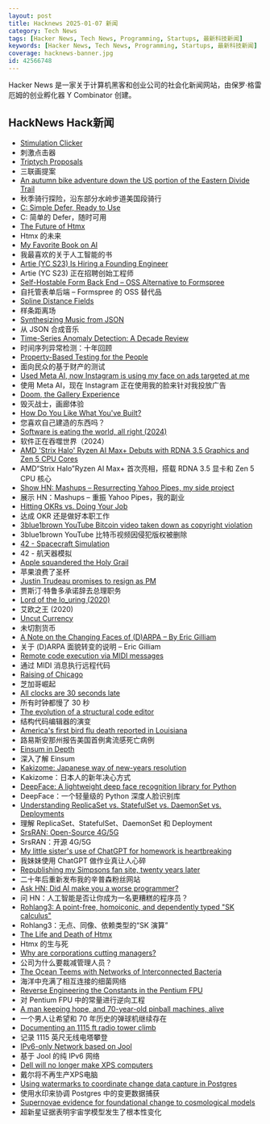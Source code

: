 ```yaml
---
layout: post
title: Hacknews 2025-01-07 新闻
category: Tech News
tags: [Hacker News, Tech News, Programming, Startups, 最新科技新闻]
keywords: [Hacker News, Tech News, Programming, Startups, 最新科技新闻]
coverage: hacknews-banner.jpg
id: 42566748
---
```


Hacker News 是一家关于计算机黑客和创业公司的社会化新闻网站，由保罗·格雷厄姆的创业孵化器 Y Combinator 创建。

## HackNews Hack新闻

- [Stimulation Clicker](https://neal.fun/stimulation-clicker/)
- 刺激点击器
- [Triptych Proposals](https://alexanderpetros.com/triptych/)
- 三联画提案
- [An autumn bike adventure down the US portion of the Eastern Divide Trail](https://www.crazyguyonabike.com/doc/?doc_id=26078)
- 秋季骑行探险，沿东部分水岭步道美国段骑行
- [C: Simple Defer, Ready to Use](https://gustedt.wordpress.com/2025/01/06/simple-defer-ready-to-use/)
- C: 简单的 Defer，随时可用
- [The Future of Htmx](https://htmx.org/essays/future/)
- Htmx 的未来
- [My Favorite Book on AI](https://www.gatesnotes.com/The-Coming-Wave)
- 我最喜欢的关于人工智能的书
- [Artie (YC S23) Is Hiring a Founding Engineer](https://www.ycombinator.com/companies/artie/jobs/N3AosVU-founding-engineer)
- Artie (YC S23) 正在招聘创始工程师
- [Self-Hostable Form Back End – OSS Alternative to Formspree](https://github.com/FormBee/FormBee)
- 自托管表单后端 – Formspree 的 OSS 替代品
- [Spline Distance Fields](https://zone.dog/braindump/spline_fields/)
- 样条距离场
- [Synthesizing Music from JSON](https://phoboslab.org/log/2025/01/synth)
- 从 JSON 合成音乐
- [Time-Series Anomaly Detection: A Decade Review](https://arxiv.org/abs/2412.20512)
- 时间序列异常检测：十年回顾
- [Property-Based Testing for the People](https://repository.upenn.edu/entities/publication/72ca3499-c5f6-4fc1-b5a3-9d66d8dd534e)
- 面向民众的基于财产的测试
- [Used Meta AI, now Instagram is using my face on ads targeted at me](https://old.reddit.com/r/ABoringDystopia/comments/1ht7fft/used_meta_ai_to_edit_a_selfie_now_instagram_is/)
- 使用 Meta AI，现在 Instagram 正在使用我的脸来针对我投放广告
- [Doom, the Gallery Experience](https://bobatealee.itch.io/doom-the-gallery-experience)
- 毁灭战士，画廊体验
- [How Do You Like What You've Built?](https://morrisbrodersen.de/how-do-you-like-what-you-built/)
- 您喜欢自己建造的东西吗？
- [Software is eating the world, all right (2024)](https://medium.com/@metapgmr/software-is-eating-the-world-all-right-faedbab6d623)
- 软件正在吞噬世界（2024）
- [AMD 'Strix Halo' Ryzen AI Max+ Debuts with RDNA 3.5 Graphics and Zen 5 CPU Cores](https://www.tomshardware.com/pc-components/cpus/amds-beastly-strix-halo-ryzen-ai-max-debuts-with-radical-new-memory-tech-to-feed-rdna-3-5-graphics-and-zen-5-cpu-cores)
- AMD“Strix Halo”Ryzen AI Max+ 首次亮相，搭载 RDNA 3.5 显卡和 Zen 5 CPU 核心
- [Show HN: Mashups – Resurrecting Yahoo Pipes, my side project](https://www.mashups.io)
- 展示 HN：Mashups – 重振 Yahoo Pipes，我的副业
- [Hitting OKRs vs. Doing Your Job](https://jessitron.com/2025/01/05/hitting-okrs-vs-doing-your-job/)
- 达成 OKR 还是做好本职工作
- [3blue1brown YouTube Bitcoin video taken down as copyright violation](https://twitter.com/3blue1brown/status/1876291319955398799)
- 3blue1brown YouTube 比特币视频因侵犯版权被删除
- [42 - Spacecraft Simulation](https://github.com/ericstoneking/42)
- 42 - 航天器模拟
- [Apple squandered the Holy Grail](https://xeiaso.net/blog/2025/squandered-holy-grail/)
- 苹果浪费了圣杯
- [Justin Trudeau promises to resign as PM](https://www.cbc.ca/news/politics/trudeau-news-conference-1.7423680)
- 贾斯汀·特鲁多承诺辞去总理职务
- [Lord of the Io_uring (2020)](https://unixism.net/loti/index.html)
- 艾欧之王 (2020)
- [Uncut Currency](https://www.usmint.gov/paper-currency/uncut-currency/)
- 未切割货币
- [A Note on the Changing Faces of (D)ARPA – By Eric Gilliam](https://www.freaktakes.com/p/a-note-on-the-changing-faces-of-darpa)
- 关于 (D)ARPA 面貌转变的说明 – Eric Gilliam
- [Remote code execution via MIDI messages](https://psi3.ru/blog/swl01u/)
- 通过 MIDI 消息执行远程代码
- [Raising of Chicago](https://en.wikipedia.org/wiki/Raising_of_Chicago)
- 芝加哥崛起
- [All clocks are 30 seconds late](https://victorpoughon.fr/all-clocks-are-30-seconds-late/)
- 所有时钟都慢了 30 秒
- [The evolution of a structural code editor](https://crowdhailer.me/2025-01-02/the-evolution-of-a-structural-code-editor/)
- 结构代码编辑器的演变
- [America's first bird flu death reported in Louisiana](https://www.cnn.com/2025/01/06/health/bird-flu-death-louisiana/index.html)
- 路易斯安那州报告美国首例禽流感死亡病例
- [Einsum in Depth](https://einsum.joelburget.com/)
- 深入了解 Einsum
- [Kakizome: Japanese way of new-years resolution](https://harimus.github.io//2025/01/02/kakizome.html)
- Kakizome：日本人的新年决心方式
- [DeepFace: A lightweight deep face recognition library for Python](https://github.com/serengil/deepface)
- DeepFace：一个轻量级的 Python 深度人脸识别库
- [Understanding ReplicaSet vs. StatefulSet vs. DaemonSet vs. Deployments](https://abhisman.notion.site/Understanding-ReplicaSet-vs-StatefulSet-vs-DaemonSet-vs-Deployments-a521f9a46ea446219d98be4972f2e16e)
- 理解 ReplicaSet、StatefulSet、DaemonSet 和 Deployment
- [SrsRAN: Open-Source 4G/5G](https://github.com/srsran)
- SrsRAN：开源 4G/5G
- [My little sister's use of ChatGPT for homework is heartbreaking](https://old.reddit.com/r/ChatGPT/comments/1hun3e4/my_little_sisters_use_of_chatgpt_for_homework_is/)
- 我妹妹使用 ChatGPT 做作业真让人心碎
- [Republishing my Simpsons fan site, twenty years later](https://www.bingeclock.com/blog/post/republishing-my-simpsons-fan-site-twenty-years-later)
- 二十年后重新发布我的辛普森粉丝网站
- [Ask HN: Did AI make you a worse programmer?]()
- 问 HN：人工智能是否让你成为一名更糟糕的程序员？
- [Rohlang3: A point-free, homoiconic, and dependently typed "SK calculus"](https://rohan.ga/blog/rohlang3/)
- Rohlang3：无点、同像、依赖类型的“SK 演算”
- [The Life and Death of Htmx](https://unplannedobsolescence.com/blog/life-and-death-of-htmx/)
- Htmx 的生与死
- [Why are corporations cutting managers?](https://arnoldkling.substack.com/p/why-are-corporations-cutting-managers)
- 公司为什么要裁减管理人员？
- [The Ocean Teems with Networks of Interconnected Bacteria](https://www.quantamagazine.org/the-ocean-teems-with-networks-of-interconnected-bacteria-20250106/)
- 海洋中充满了相互连接的细菌网络
- [Reverse Engineering the Constants in the Pentium FPU](http://www.righto.com/2025/01/pentium-floating-point-ROM.html)
- 对 Pentium FPU 中的常量进行逆向工程
- [A man keeping hope, and 70-year-old pinball machines, alive](https://arstechnica.com/gaming/2025/01/meet-the-man-keeping-hope-and-70-year-old-pinball-machines-alive/)
- 一个男人让希望和 70 年历史的弹球机继续存在
- [Documenting an 1115 ft radio tower climb](https://www.jeffgeerling.com/blog/2024/documenting-1115-ft-radio-tower-climb)
- 记录 1115 英尺无线电塔攀登
- [IPv6-only Network based on Jool](https://taoshu.in/unix/jool-nat64.html)
- 基于 Jool 的纯 IPv6 网络
- [Dell will no longer make XPS computers](https://arstechnica.com/gadgets/2025/01/the-end-of-an-era-dell-will-no-longer-make-xps-computers/)
- 戴尔将不再生产XPS电脑
- [Using watermarks to coordinate change data capture in Postgres](https://blog.sequinstream.com/using-watermarks-to-coordinate-change-data-capture-in-postgres/)
- 使用水印来协调 Postgres 中的变更数据捕获
- [Supernovae evidence for foundational change to cosmological models](https://academic.oup.com/mnrasl/article/537/1/L55/7926647)
- 超新星证据表明宇宙学模型发生了根本性变化

